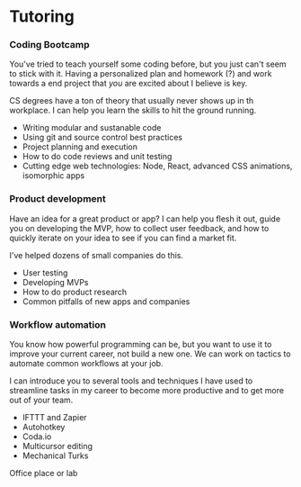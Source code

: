 # Tutoring




### Coding Bootcamp
You've tried to teach yourself some coding before, but you just can't seem to stick with it. Having a personalized plan and homework (?) and work towards a end project that _you_ are excited about I believe is key. 

CS degrees have a ton of theory that usually never shows up in th workplace. I can help you learn the skills to hit the ground running. 

- Writing modular and sustanable code
- Using git and source control best practices
- Project planning and execution
- How to do code reviews and unit testing
- Cutting edge web technologies: Node, React, advanced CSS animations, isomorphic apps


### Product development
Have an idea for a great product or app? I can help you flesh it out, guide you on developing the MVP, how to collect user feedback, and how to quickly iterate on your idea to see if you can find a market fit. 

I've helped dozens of small companies do this.

- User testing
- Developing MVPs
- How to do product research
- Common pitfalls of new apps and companies


### Workflow automation
You know how powerful programming can be, but you want to use it to improve your current career, not build a new one. We can work on tactics to automate common workflows at your job. 

I can introduce you to several tools and techniques I have used to streamline tasks in my career to become more productive and to get more out of your team. 

- IFTTT and Zapier
- Autohotkey
- Coda.io
- Multicursor editing
- Mechanical Turks


Office place or lab
